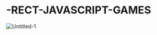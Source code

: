 # -RECT-JAVASCRIPT-GAMES



![Untitled-1](https://user-images.githubusercontent.com/75574310/214282146-60f84ce5-13a2-4ee2-bc79-ebea6185f946.jpg)
